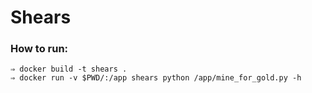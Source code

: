 # Shears

### How to run:
```
⇒ docker build -t shears .
⇒ docker run -v $PWD/:/app shears python /app/mine_for_gold.py -h
```
